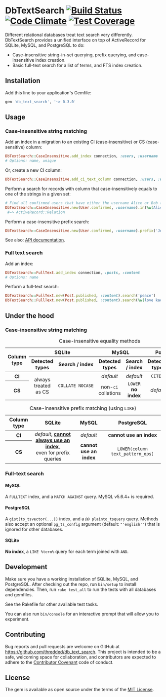 # DbTextSearch [![Build Status](https://travis-ci.org/thredded/db_text_search.svg?branch=master)](https://travis-ci.org/thredded/db_text_search) [![Code Climate](https://codeclimate.com/github/thredded/db_text_search/badges/gpa.svg)](https://codeclimate.com/github/thredded/db_text_search) [![Test Coverage](https://codeclimate.com/github/thredded/db_text_search/badges/coverage.svg)](https://codeclimate.com/github/thredded/db_text_search/coverage)

Different relational databases treat text search very differently.
DbTextSearch provides a unified interface on top of ActiveRecord for SQLite, MySQL, and PostgreSQL to do:

* Case-insensitive string-in-set querying, prefix querying, and case-insensitive index creation.
* Basic full-text search for a list of terms, and FTS index creation.

## Installation

Add this line to your application's Gemfile:

```ruby
gem 'db_text_search', '~> 0.3.0'
```

## Usage

### Case-insensitive string matching

Add an index in a migration to an existing CI (case-insensitive) or CS (case-sensitive) column:

```ruby
DbTextSearch::CaseInsensitive.add_index connection, :users, :username
# Options: name, unique
```

Or, create a new CI column:

```ruby
DbTextSearch::CaseInsensitive.add_ci_text_column connection, :users, :username
```

Perform a search for records with column that case-insensitively equals to one of the strings in a given set:

```ruby
# Find all confirmed users that have either the username Alice or Bob (case-insensitively):
DbTextSearch::CaseInsensitive.new(User.confirmed, :username).in(%w(Alice Bob))
 #=> ActiveRecord::Relation
```

Perform a case-insensitive prefix search:
 
```ruby
DbTextSearch::CaseInsensitive.new(User.confirmed, :username).prefix('Jo')
```

See also: [API documentation][api-docs].

### Full text search

Add an index:

```ruby
DbTextSearch::FullText.add_index connection, :posts, :content
# Options: name
```

Perform a full-text search:

```ruby
DbTextSearch::FullText.new(Post.published, :content).search('peace')
DbTextSearch::FullText.new(Post.published, :content).search(%w(love kaori))
```

## Under the hood

### Case-insensitive string matching

<table>
<caption>Case-insensitive equality methods</caption>
<thead>
  <tr><th rowspan="2">Column type</th><th colspan="2">SQLite</th><th colspan="2">MySQL</th><th colspan="2">PostgreSQL</th></tr>
  <tr><th>Detected types</th><th>Search / index</th><th>Detected types</th><th>Search / index</th><th>Detected types</th><th>Search / index</th></tr>
</thead>
<tbody style="text-align: center">
  <tr><th>CI</th>
      <td rowspan="2">always treated as CS</td> <td rowspan="2"><code>COLLATE&nbsp;NOCASE</code></td>
      <td><i>default</i></td> <td><i>default</i></td>
      <td><code>CITEXT</code></td> <td><i>default</i></td>
  </tr>
  <tr><th>CS</th>
    <td>non-<code>ci</code> collations</td> <td><code>LOWER</code><br><b>no index</b></td>
    <td><i>default</i></td> <td><code>LOWER</code></td>
  </tr>
</tbody>
</table>

<table>
<caption>Case-insensitive prefix matching (using <code>LIKE</code>)</caption>
<thead>
  <tr><th>Column type</th><th>SQLite</th><th>MySQL</th><th>PostgreSQL</th></tr>  
</thead>
<tbody style="text-align: center">
  <tr><th>CI</th>
      <td rowspan="2">
        <i>default</i>, <a href="https://www.sqlite.org/optoverview.html#prefix_opt"><b>cannot always use an index</b></a>,<br>
        even for prefix queries
      </td>
      <td><i>default</i></td>
      <td><b>cannot use an index</b></td>
  </tr>
  <tr><th>CS</th>
    <td><b>cannot use an index</b></td>    
    <td><code>LOWER(column text_pattern_ops)</code></td>
  </tr>
</tbody>
</table>


### Full-text search

#### MySQL

A `FULLTEXT` index, and a `MATCH AGAINST` query. MySQL v5.6.4+ is required.

#### PostgreSQL

A `gist(to_tsvector(...))` index, and a `@@ plainto_tsquery` query.
Methods also accept an optional `pg_ts_config` argument (default: `"'english'"`) that is ignored for other databases.

#### SQLite

**No index**, a `LIKE %term%` query for each term joined with `AND`.

## Development

Make sure you have a working installation of SQLite, MySQL, and PostgreSQL.
After checking out the repo, run `bin/setup` to install dependencies.
Then, run `rake test_all` to run the tests with all databases and gemfiles.

See the Rakefile for other available test tasks.

You can also run `bin/console` for an interactive prompt that will allow you to experiment.

## Contributing

Bug reports and pull requests are welcome on GitHub at https://github.com/thredded/db_text_search. This project is intended to be a safe, welcoming space for collaboration, and contributors are expected to adhere to the [Contributor Covenant](http://contributor-covenant.org) code of conduct.

## License

The gem is available as open source under the terms of the [MIT License](http://opensource.org/licenses/MIT).

[api-docs]: http://www.rubydoc.info/gems/db_text_search
